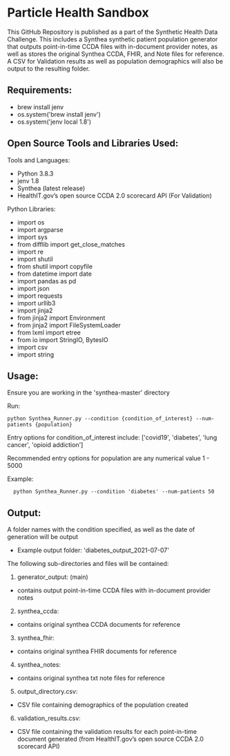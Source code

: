 # Particle Health Sandbox

 This GitHub Repository is published as a part of the Synthetic Health Data Challenge.  This includes a Synthea synthetic patient population generator that outputs point-in-time CCDA files with in-document provider notes, as well as stores the original
 Synthea CCDA, FHIR, and Note files for reference.  A CSV for Validation results as well as population demographics will also be output to the resulting folder.   

## Requirements:

 - brew install jenv
 - os.system('brew install jenv')
 - os.system('jenv local 1.8')

## Open Source Tools and Libraries Used:

Tools and Languages:
 - Python 3.8.3
 - jenv 1.8
 - Synthea (latest release)
 - HealthIT.gov’s open source CCDA 2.0 scorecard API (For Validation)

Python Libraries:
 - import os
 - import argparse
 - import sys
 - from difflib import get_close_matches
 - import re
 - import shutil
 - from shutil import copyfile
 - from datetime import date
 - import pandas as pd
 - import json
 - import requests
 - import urllib3
 - import jinja2
 - from jinja2 import Environment
 - from jinja2 import FileSystemLoader
 - from lxml import etree
 - from io import StringIO, BytesIO
 - import csv
 - import string

## Usage:

Ensure you are working in the 'synthea-master' directory

Run:

```
python Synthea_Runner.py --condition {condition_of_interest} --num-patients {population}
```

Entry options for condition_of_interest include: ['covid19', 'diabetes', 'lung cancer', 'opioid addiction']

Recommended entry options for population are any numerical value 1 - 5000

Example:

```
  python Synthea_Runner.py --condition 'diabetes' --num-patients 50
```

## Output:

A folder names with the condition specified, as well as the date of generation will be output

- Example output folder:  'diabetes_output_2021-07-07'

The following sub-directories and files will be contained:

1. generator_output: (main)
  * contains output point-in-time CCDA files with in-document provider notes
2. synthea_ccda:
  * contains original synthea CCDA documents for reference
3. synthea_fhir:
  * contains original synthea FHIR documents for reference
4. synthea_notes:
 * contains original synthea txt note files for reference
5. output_directory.csv:
 * CSV file containing demographics of the population created
6. validation_results.csv:
 * CSV file containing the validation results for each point-in-time document generated (from HealthIT.gov’s open source CCDA 2.0 scorecard API)

